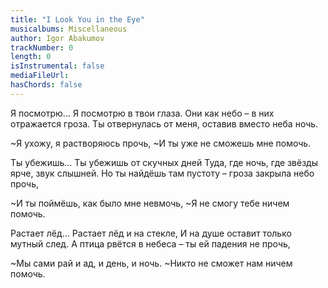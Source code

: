 ```yaml
---
title: "I Look You in the Eye"
musicalbums: Miscellaneous
author: Igor Abakumov
trackNumber: 0
length: 0
isInstrumental: false
mediaFileUrl: 
hasChords: false
---
```


Я посмотрю... Я посмотрю в твои глаза.
Они как небо – в них отражается гроза.
Ты отвернулась от меня, оставив вместо неба ночь.

~Я ухожу, я растворяюсь прочь,
~И ты уже не сможешь мне помочь.

Ты убежишь... Ты убежишь от скучных дней
Туда, где ночь, где звёзды ярче, звук слышней.
Но ты найдёшь там пустоту – гроза закрыла небо прочь,

~И ты поймёшь, как было мне невмочь,
~Я не смогу тебе ничем помочь.

Растает лёд... Растает лёд и на стекле,
И на душе оставит только мутный след.
А птица рвётся в небеса – ты ей падения не прочь,

~Мы сами рай и ад, и день, и ночь.
~Никто не сможет нам ничем помочь.

